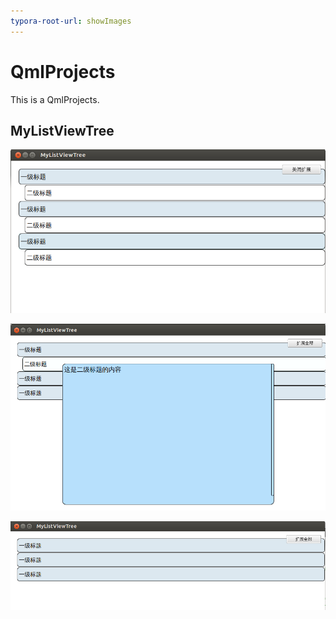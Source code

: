 ```yaml
---
typora-root-url: showImages
---
```


# QmlProjects
This is  a QmlProjects.

## MyListViewTree

![image1](https://github.com/Yimning/QmlProjects/blob/master/showImages/image1.png)

![image2](https://github.com/Yimning/QmlProjects/blob/master/showImages/image2.png)

![image3](https://github.com/Yimning/QmlProjects/blob/master/showImages/image3.png)







